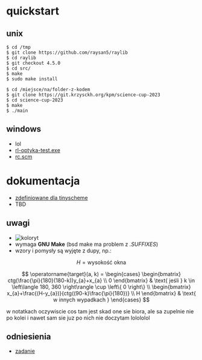 # quickstart

## unix

``` shell
$ cd /tmp
$ git clone https://github.com/raysan5/raylib
$ cd raylib
$ git checkout 4.5.0
$ cd src/
$ make
$ sudo make install

$ cd /miejsce/na/folder-z-kodem
$ git clone https://git.krzysckh.org/kpm/science-cup-2023
$ cd science-cup-2023
$ make
$ ./main
```

## windows

- lol
- [rl-optyka-test.exe](https://pub.krzysckh.org/rl-optyka-test.exe)
- [rc.scm](https://pub.krzysckh.org/rc.scm)

# dokumentacja

- [zdefiniowane dla tinyscheme](https://pub.krzysckh.org/msc2023.html)
- TBD

## uwagi
- ![koloryt](https://user-images.githubusercontent.com/58662350/214382274-0108806d-b605-4047-af4b-c49ae06a2e8e.png)
- wymaga **GNU Make** (bsd make ma problem z *.SUFFIXES*)
- wzory i pomysły są wyjęte z dupy, np.:

$$ H = \text{wysokość okna} $$

$$
\operatorname{target}(a, k) = \begin{cases}
\begin{bmatrix}
  ctg(\frac{\pi}{180}(180-k))y_{a}+x_{a} \\
  0
\end{bmatrix} & \text{ jeśli } k \in \left\langle 180, 360 \right\rangle \cup \left\{ 0 \right\}
\\
\begin{bmatrix}
  x_{a}+\frac{(H-y_{a})}{ctg((90-k)\frac{\pi}{180})} \\
  H
\end{bmatrix} & \text{ w innych wypadkach }
\end{cases}
$$

w notatkach oczywiscie cos tam jest skad one sie biora, ale sa zupelnie
nie po kolei i nawet sam sie juz po nich nie doczytam lolololol

## odniesienia

- [zadanie](https://science-cup.pl/wp-content/uploads/2023/11/MSC4_2023_Optyka.pdf)

